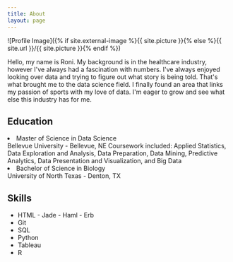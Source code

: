 ```yaml
---
title: About
layout: page
---
```

![Profile Image]({% if site.external-image %}{{ site.picture }}{% else %}{{ site.url }}/{{ site.picture }}{% endif %})

<p>Hello, my name is Roni. My background is in the healthcare industry, however I've always had a fascination with numbers. I've always enjoyed looking over data and trying to figure out what story is being told. That's what brought me to the data science field. I finally found an area that links my passion of sports with my love of data. I'm eager to grow and see what else this industry has for me. </p>

<p>
<h2>Education</h2>
<li>Master of Science in Data Science</li>
  Bellevue University - Bellevue, NE
  Coursework included: Applied Statistics, Data Exploration and Analysis, Data Preparation, Data Mining, Predictive Analytics, Data Presentation and Visualization, and     Big Data
<li>Bachelor of Science in Biology</li>
    University of North Texas - Denton, TX</p>

<h2>Skills</h2>

<ul class="skill-list">
	<li>HTML - Jade - Haml - Erb</li>
	<li>Git</li>
	<li>SQL</li>
	<li>Python</li>
	<li>Tableau</li>
	<li>R</li>
</ul>


